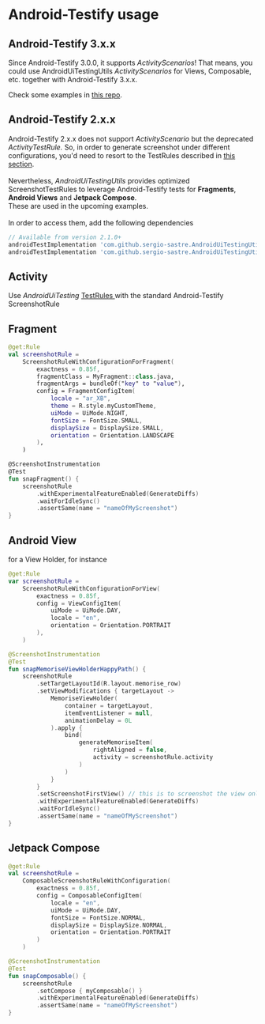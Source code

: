 # Android-Testify usage

## Android-Testify 3.x.x

Since Android-Testify 3.0.0, it supports _ActivityScenarios_! That means, you could use AndroidUiTestingUtils _ActivityScenarios_ for Views, Composable, etc. together with Android-Testify 3.x.x.&#x20;

Check some examples in [this repo](https://github.com/sergio-sastre/Android-screenshot-testing-playground).

## Android-Testify 2.x.x

Android-Testify 2.x.x does not support _ActivityScenario_ but the deprecated _ActivityTestRule._ So, in order to generate screenshot under different configurations, you'd need to resort to the TestRules described in [this section](../testrules-and-other-utils.md#testrules).\
\
Nevertheless, _AndroidUiTestingUtils_ provides optimized ScreenshotTestRules to leverage Android-Testify tests for **Fragments**, **Android Views** and **Jetpack Compose**. \
These are used in the upcoming examples.\
\
In order to access them, add the following dependencies

```groovy
// Available from version 2.1.0+
androidTestImplementation 'com.github.sergio-sastre.AndroidUiTestingUtils:utils:<version>'
androidTestImplementation 'com.github.sergio-sastre.AndroidUiTestingUtils:android-testify:<version>'
```

## Activity

Use _AndroidUiTesting_ [TestRules ](../testrules-and-other-utils.md#testrules)with the standard Android-Testify ScreenshotRule

## Fragment

```kotlin
@get:Rule
val screenshotRule =
    ScreenshotRuleWithConfigurationForFragment(
        exactness = 0.85f,
        fragmentClass = MyFragment::class.java,
        fragmentArgs = bundleOf("key" to "value"),
        config = FragmentConfigItem(
            locale = "ar_XB",
            theme = R.style.myCustomTheme,
            uiMode = UiMode.NIGHT,
            fontSize = FontSize.SMALL,
            displaySize = DisplaySize.SMALL,
            orientation = Orientation.LANDSCAPE
        ),
    )

@ScreenshotInstrumentation
@Test
fun snapFragment() {
    screenshotRule
        .withExperimentalFeatureEnabled(GenerateDiffs)
        .waitForIdleSync()
        .assertSame(name = "nameOfMyScreenshot")
}
```

## Android View

for a View Holder, for instance

```kotlin
@get:Rule
var screenshotRule = 
    ScreenshotRuleWithConfigurationForView(
        exactness = 0.85f,
        config = ViewConfigItem(
            uiMode = UiMode.DAY,
            locale = "en",
            orientation = Orientation.PORTRAIT
        ),
    )

@ScreenshotInstrumentation
@Test
fun snapMemoriseViewHolderHappyPath() {
    screenshotRule
        .setTargetLayoutId(R.layout.memorise_row)
        .setViewModifications { targetLayout ->
            MemoriseViewHolder(
                container = targetLayout,
                itemEventListener = null,
                animationDelay = 0L
            ).apply {
                bind(
                    generateMemoriseItem(
                        rightAligned = false,
                        activity = screenshotRule.activity
                    )
                )
            }
        }
        .setScreenshotFirstView() // this is to screenshot the view only
        .withExperimentalFeatureEnabled(GenerateDiffs)
        .waitForIdleSync()
        .assertSame(name = "nameOfMyScreenshot")
}
```

## Jetpack Compose

```kotlin
@get:Rule
val screenshotRule = 
    ComposableScreenshotRuleWithConfiguration(
        exactness = 0.85f,
        config = ComposableConfigItem(
            locale = "en",
            uiMode = UiMode.DAY,
            fontSize = FontSize.NORMAL,
            displaySize = DisplaySize.NORMAL,
            orientation = Orientation.PORTRAIT
        )
    )

@ScreenshotInstrumentation
@Test
fun snapComposable() {
    screenshotRule
        .setCompose { myComposable() }
        .withExperimentalFeatureEnabled(GenerateDiffs)
        .assertSame(name = "nameOfMyScreenshot")
}
```
